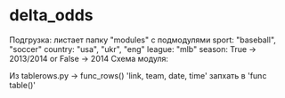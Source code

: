 delta_odds
==========

Подгрузка: листает папку "modules" с подмодулями
    sport: "baseball", "soccer"
    country: "usa", "ukr", "eng" 
    league: "mlb"
    season: True -> 2013/2014 or False -> 2014
Схема модуля:

Из tablerows.py -> func_rows()
    'link, team, date, time' запхать в 'func table()'